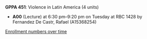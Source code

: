 **GPPA 451**: Violence in Latin America (4 units)

- **A00** (Lecture) at 6:30 pm–9:20 pm on Tuesday at RBC 1428 by Fernandez De Castr, Rafael (A15368254)

[Enrollment numbers over time](./GPPA451.tsv)
